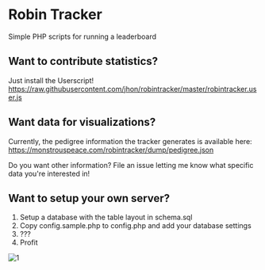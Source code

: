 # Robin Tracker
Simple PHP scripts for running a leaderboard

## Want to contribute statistics?
Just install the Userscript! https://raw.githubusercontent.com/jhon/robintracker/master/robintracker.user.js

## Want data for visualizations?
Currently, the pedigree information the tracker generates is available here: https://monstrouspeace.com/robintracker/dump/pedigree.json

Do you want other information? File an issue letting me know what specific data you're interested in!

## Want to setup your own server?
1. Setup a database with the table layout in schema.sql
2. Copy config.sample.php to config.php and add your database settings
3. ???
4. Profit

![1](https://i.imgur.com/356mnqb.png)
